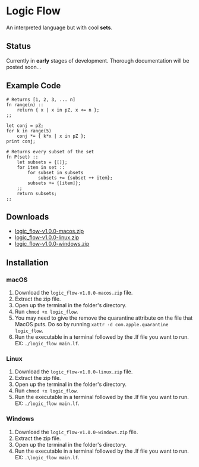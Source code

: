# Logic Flow
An interpreted language but with cool **sets**.

## Status
Currently in **early** stages of development. 
Thorough documentation will be posted soon...

## Example Code
```
# Returns [1, 2, 3, ... n]
fn range(n) ::
    return { x | x in pZ, x <= n };
;;

let conj = pZ;
for k in range(5)
    conj *= { k*x | x in pZ };
print conj;
```

```
# Returns every subset of the set
fn P(set) ::
    let subsets = {[]};
    for item in set ::
        for subset in subsets
            subsets += {subset ++ item};
        subsets += {[item]};
    ;;
    return subsets;
;;
```

## Downloads

- [logic_flow-v1.0.0-macos.zip](https://github.com/chipwy/LogicFlow/actions/runs/9425529584/artifacts/1581137793)
- [logic_flow-v1.0.0-linux.zip](https://github.com/chipwy/LogicFlow/actions/runs/9425529584/artifacts/1581137794)
- [logic_flow-v1.0.0-windows.zip](https://github.com/chipwy/LogicFlow/actions/runs/9425529584/artifacts/1581137796)

## Installation

### macOS

1. Download the `logic_flow-v1.0.0-macos.zip` file.
2. Extract the zip file.
3. Open up the terminal in the folder's directory.
4. Run `chmod +x logic_flow`.
5. You may need to give the remove the quarantine attribute on the file that MacOS puts. Do so by running `xattr -d com.apple.quarantine logic_flow`.
6. Run the executable in a terminal followed by the .lf file you want to run. EX: `./logic_flow main.lf`.

### Linux

1. Download the `logic_flow-v1.0.0-linux.zip` file.
2. Extract the zip file.
3. Open up the terminal in the folder's directory.
4. Run `chmod +x logic_flow`.
5. Run the executable in a terminal followed by the .lf file you want to run. EX: `./logic_flow main.lf`.

### Windows

1. Download the `logic_flow-v1.0.0-windows.zip` file.
2. Extract the zip file.
3. Open up the terminal in the folder's directory.
4. Run the executable in a terminal followed by the .lf file you want to run. EX: `.\logic_flow main.lf`.
